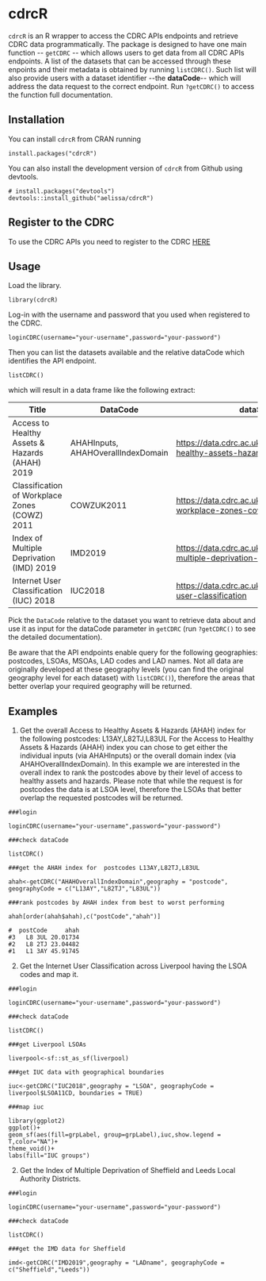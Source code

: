 # cdrcR

```cdrcR``` is an R wrapper to access the CDRC APIs endpoints and retrieve CDRC data programmatically. 
The package is designed to have one main function -- ```getCDRC``` -- which allows users to get data from all CDRC APIs endpoints. 
A list of the datasets that can be accessed through these enpoints and their metadata is obtained by running ```listCDRC()```. Such list will also provide users with a dataset identifier --the **dataCode**-- which will address the data request to the correct endpoint. Run ```?getCDRC()``` to access the function full documentation.

## Installation

You can install ```cdrcR``` from CRAN running

```
install.packages("cdrcR")
```

You can also install the development version of ```cdrcR``` from Github using devtools.

```
# install.packages("devtools")
devtools::install_github("aelissa/cdrcR")

```

## Register to the CDRC

To use the CDRC APIs you need to register to the CDRC [HERE](https://apps.cdrc.ac.uk/datasetportal/Identity/Account/Register)

##  Usage 

Load the library.
```
library(cdrcR)
```
Log-in with the username and password that you used when registered to the CDRC.

```
loginCDRC(username="your-username",password="your-password")
```
Then you can list the datasets available and the relative dataCode which identifies the API endpoint.

```
listCDRC()

```
which  will result in a data frame like the following extract:

|	Title 	|	DataCode  | dataSetURL | GeographicalCoverage | GeographyLevel	|
|-----------------------------|--------------------------------|--------------------------------------------------------------------------|--------------------|---------|							
| Access to Healthy Assets & Hazards (AHAH) 2019  |      AHAHInputs, AHAHOverallIndexDomain |  https://data.cdrc.ac.uk/dataset/access-healthy-assets-hazards-ahah    |     GreatBritain     |      LSOA         |                    
 |Classification of Workplace Zones (COWZ) 2011    |     	COWZUK2011 | https://data.cdrc.ac.uk/dataset/classification-workplace-zones-cowz     |   UnitedKingdom      |       WZ |                             
|Index of Multiple Deprivation (IMD) 2019           |                        IMD2019 | https://data.cdrc.ac.uk/dataset/index-multiple-deprivation-imd       | UnitedKingdom      |     LSOA                                  
| Internet User Classification (IUC) 2018        |                           IUC2018 |  https://data.cdrc.ac.uk/dataset/internet-user-classification      |   GreatBritain     |      LSOA |


Pick the ```DataCode``` relative to the dataset you want to retrieve data about and use it as input for the dataCode parameter in ```getCDRC``` (run ```?getCDRC()``` to see the detailed documentation). 

Be aware that the API endpoints enable query for the following geographies: postcodes, LSOAs, MSOAs, LAD codes and LAD names. Not all data are originally developed at these geography levels (you can find the original geography level for each dataset) with `listCDRC()`), therefore the areas that better overlap your required geography will be returned.

## Examples

1. Get the overall Access to Healthy Assets & Hazards (AHAH) index for the following postcodes: L13AY,L82TJ,L83UL
For the Access to Healthy Assets & Hazards (AHAH) index you can chose to get either the individual inputs (via AHAHInputs) or the overall domain index (via AHAHOverallIndexDomain).  In this example we are interested in the overall index to rank the postcodes above by their level of access to healthy assets and hazards. Please note that while the request is for postcodes the data is at LSOA level, therefore the LSOAs that better overlap the requested postcodes will be returned. 

```
###login

loginCDRC(username="your-username",password="your-password")

###check dataCode

listCDRC()

###get the AHAH index for  postcodes L13AY,L82TJ,L83UL

ahah<-getCDRC("AHAHOverallIndexDomain",geography = "postcode", geographyCode = c("L13AY","L82TJ","L83UL"))

###rank postcodes by AHAH index from best to worst performing

ahah[order(ahah$ahah),c("postCode","ahah")]

#  postCode     ahah
#3   L8 3UL 20.01734
#2   L8 2TJ 23.04482
#1   L1 3AY 45.91745

```


2. Get the Internet User Classification across Liverpool having the LSOA codes and map it.

```
###login

loginCDRC(username="your-username",password="your-password")

###check dataCode

listCDRC()

###get Liverpool LSOAs  

liverpool<-sf::st_as_sf(liverpool)

###get IUC data with geographical boundaries

iuc<-getCDRC("IUC2018",geography = "LSOA", geographyCode = liverpool$LSOA11CD, boundaries = TRUE)

###map iuc

library(ggplot2)
ggplot()+
geom_sf(aes(fill=grpLabel, group=grpLabel),iuc,show.legend = T,color="NA")+
theme_void()+
labs(fill="IUC groups")

```

2. Get the Index of Multiple Deprivation of Sheffield and Leeds Local Authority Districts.

```
###login

loginCDRC(username="your-username",password="your-password")

###check dataCode

listCDRC()

###get the IMD data for Sheffield

imd<-getCDRC("IMD2019",geography = "LADname", geographyCode = c("Sheffield","Leeds"))

```
